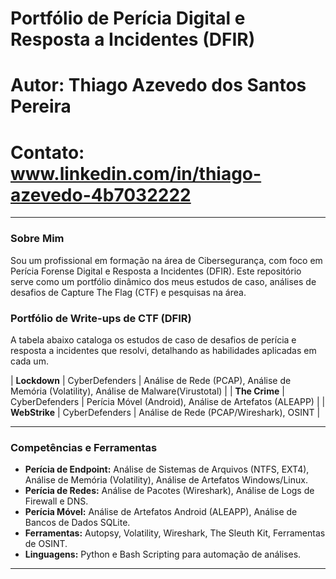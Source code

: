 # Portfólio de Perícia Digital e Resposta a Incidentes (DFIR)

# Autor: Thiago Azevedo dos Santos Pereira
# Contato: www.linkedin.com/in/thiago-azevedo-4b7032222 

---

### Sobre Mim

Sou um profissional em formação na área de Cibersegurança, com foco em Perícia Forense Digital e Resposta a Incidentes (DFIR). Este repositório serve como um portfólio dinâmico dos meus estudos de caso, análises de desafios de Capture The Flag (CTF) e pesquisas na área.

### Portfólio de Write-ups de CTF (DFIR)

A tabela abaixo cataloga os estudos de caso de desafios de perícia e resposta a incidentes que resolvi, detalhando as habilidades aplicadas em cada um.

| **Lockdown** | CyberDefenders | Análise de Rede (PCAP), Análise de Memória (Volatility), Análise de Malware(Virustotal) | 
| **The Crime** | CyberDefenders | Perícia Móvel (Android), Análise de Artefatos (ALEAPP) | 
| **WebStrike** | CyberDefenders | Análise de Rede (PCAP/Wireshark), OSINT | 

---

### Competências e Ferramentas

* **Perícia de Endpoint:** Análise de Sistemas de Arquivos (NTFS, EXT4), Análise de Memória (Volatility), Análise de Artefatos Windows/Linux.
* **Perícia de Redes:** Análise de Pacotes (Wireshark), Análise de Logs de Firewall e DNS.
* **Perícia Móvel:** Análise de Artefatos Android (ALEAPP), Análise de Bancos de Dados SQLite.
* **Ferramentas:** Autopsy, Volatility, Wireshark, The Sleuth Kit, Ferramentas de OSINT.
* **Linguagens:** Python e Bash Scripting para automação de análises.

---
